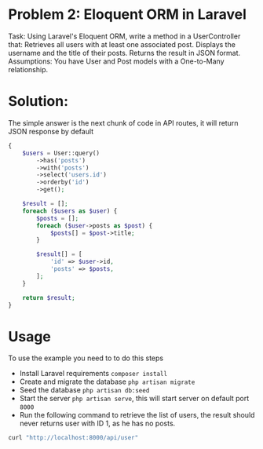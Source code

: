 # Problem 2: Eloquent ORM in Laravel

Task: Using Laravel's Eloquent ORM, write a method in a UserController that:
Retrieves all users with at least one associated post. Displays the username
and the title of their posts. Returns the result in JSON format. Assumptions:
You have User and Post models with a One-to-Many relationship.

# Solution:

The simple answer is the next chunk of code in API routes, it will return JSON
response by default

```php
{
    $users = User::query()
        ->has('posts')
        ->with('posts')
        ->select('users.id')
        ->orderby('id')
        ->get();

    $result = [];
    foreach ($users as $user) {
        $posts = [];
        foreach ($user->posts as $post) {
            $posts[] = $post->title;
        }

        $result[] = [
            'id' => $user->id,
            'posts' => $posts,
        ];
    }

    return $result;
}
```

# Usage

To use the example you need to to do this steps

-   Install Laravel requirements `composer install`
-   Create and migrate the database `php artisan migrate`
-   Seed the database `php artisan db:seed`
-   Start the server `php artisan serve`, this will start server on default
    port `8000`
-   Run the following command to retrieve the list of users, the result should
    never returns user with ID 1, as he has no posts.

```sh
curl "http://localhost:8000/api/user"
```
